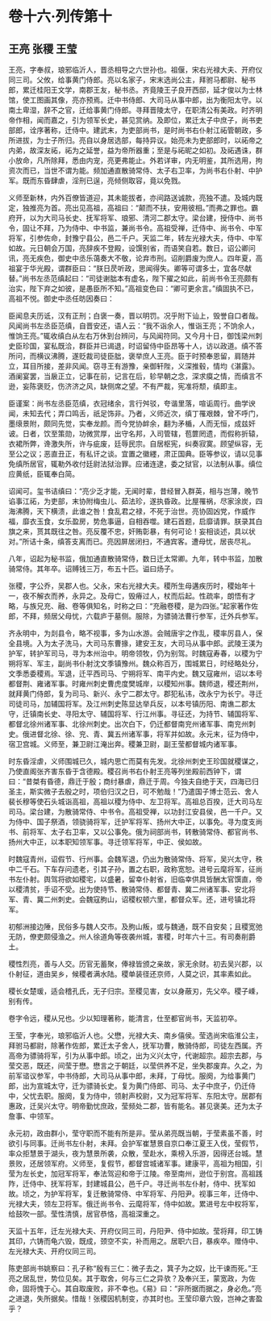 # 卷十六·列传第十

## 王亮 张稷 王莹

王亮，字奉叔，琅邪临沂人，晋丞相导之六世孙也。祖偃，宋右光禄大夫、开府仪同三司。父攸，给事黄门侍郎。亮以名家子，宋末选尚公主，拜驸马都尉、秘书郎，累迁桂阳王文学，南郡王友，秘书丞。齐竟陵王子良开西邸，延才俊以为士林馆，使工图画其像，亮亦预焉。迁中书侍郎、大司马从事中郎，出为衡阳太守。以南土卑湿，辞不之官，迁给事黄门侍郎。寻拜晋陵太守，在职清公有美政。时齐明帝作相，闻而嘉之，引为领军长史，甚见赏纳。及即位，累迁太子中庶子，尚书吏部郎，诠序著称，迁侍中。建武末，为吏部尚书，是时尚书右仆射江祏管朝政，多所进拔，为士子所归。亮自以身居选部，每持异议。始亮未为吏部郎时，以祏帝之内弟，故深友祏，祏为之延誉，益为帝所器重；至是与祏昵之如初。及祏遇诛，群小放命，凡所除拜，悉由内宠，亮更弗能止。外若详审，内无明鉴，其所选用，拘资次而已，当世不谓为能。频加通直散骑常侍、太子右卫率，为尚书右仆射、中护军。既而东昏肆虐，淫刑已逞，亮倾侧取容，竟以免戮。

义师至新林，内外百僚皆道迎，其未能拔者，亦间路送诚款，亮独不遣。及城内既定，独推亮为首。亮出见高祖，高祖曰：“颠而不扶，安用彼相。”而弗之罪也。霸府开，以为大司马长史、抚军将军、琅邪、清河二郡太守。梁台建，授侍中、尚书令，固让不拜，乃为侍中、中书监，兼尚书令。高祖受禅，迁侍中、尚书令、中军将军，引参佐命，封豫宁县公，邑二千户。天监二年，转左光禄大夫，侍中、中军如故。元日朝会万国，亮辞疾不登殿，设馔别省，而语笑自若。数日，诏公卿问讯，亮无疾色，御史中丞乐蔼奏大不敬，论弃市刑。诏削爵废为庶人。四年夏，高祖宴于华光殿，谓群臣曰：“朕日昃听政，思闻得失。卿等可谓多士，宜各尽献替。”尚书左丞范缜起曰：“司徒谢朏本有虚名，陛下擢之如此，前尚书令王亮颇有治实，陛下弃之如彼，是愚臣所不知。”高祖变色曰：“卿可更余言。”缜固执不已，高祖不悦。御史中丞任昉因奏曰：

臣闻息夫历诋，汉有正刑；白褒一奏，晋以明罚。况乎附下讪上，毁誉自口者哉。风闻尚书左丞臣范缜，自晋安还，语人云：“我不诣余人，惟诣王亮；不饷余人，惟饷王亮。”辄收缜白从左右万休到台辨问，与风闻符同。又今月十日，御饯梁州刺史臣珍国，宴私既洽，群臣并已谒退，时诏留侍中臣昂等十人，访以政道。缜不答所问，而横议沸腾，遂贬裁司徒臣朏，褒举庶人王亮。臣于时预奉恩留，肩随并立，耳目所接，差非风闻。窃寻王有游豫，亲御轩陛，义深推毂，情均《湛露》。酒阑宴罢，当扆正立，记事在前，记言在后，轸早朝之念，深求瘼之情，而缜言不逊，妄陈褒贬，伤济济之风，缺侧席之望。不有严裁，宪准将颓，缜即主。

臣谨案：尚书左丞臣范缜，衣冠绪余，言行舛驳，夸谐里落，喧诟周行。曲学谀闻，未知去代；弄口鸣舌，祇足饰非。乃者，义师近次，缜丁罹艰棘，曾不呼门，墨缞景附，颇同先觉，实奉龙颜。而今党协衅余，翻为矛楯，人而无恒，成兹奸诐。日者，饮至策勋，功微赏厚，出守名邦，入司管辖，苞篚罔遗，而假称折辕，衣裙所弊，谗激失所，许与疵废，廷辱民宗。自居枢宪，纠奏寂寞。顾望纵容，无至公之议；恶直丑正，有私讦之谈。宜置之徽纆，肃正国典。臣等参议，请以见事免缜所居官，辄勒外收付廷尉法狱治罪。应诸连逮，委之狱官，以法制从事。缜位应黄纸，臣辄奉白简。

诏闻可。玺书诘缜曰：“亮少乏才能，无闻时辈，昔经冒入群英，相与岂薄，晚节谄事江祏，为吏部，末协附梅虫儿、茹法珍，遂执昏政。比屋罹祸，尽家涂炭，四海沸腾，天下横溃，此谁之咎！食乱君之禄，不死于治世。亮协固凶党，作威作福，靡衣玉食，女乐盈房，势危事逼，自相吞噬。建石首题，启靡请罪。朕录其白旗之来，贳其既往之咎。亮反覆不忠，奸贿彰暴，有何可论！妄相谈述，具以状对。”所诘十条，缜答支离而已。亮因屏居闭扫，不通宾客。遭母忧，居丧尽礼。

八年，诏起为秘书监，俄加通直散骑常侍，数日迁太常卿。九年，转中书监，加散骑常侍。其年卒。诏赙钱三万，布五十匹。谥曰炀子。

张稷，字公乔，吴郡人也。父永，宋右光禄大夫。稷所生母遘疾历时，稷始年十一，夜不解衣而养，永异之。及母亡，毁瘠过人，杖而后起。性疏率，朗悟有才略，与族兄充、融、卷等俱知名，时称之曰：“充融卷稷，是为四张。”起家著作佐郎，不拜，频居父母忧，六载庐于墓侧。服除，为骠骑法曹行参军，迁外兵参军。

齐永明中，为剡县令，略不视事，多为山水游。会贼唐宇之作乱，稷率厉县人，保全县境。入为太子洗马，大司马东曹掾，建安王友，大司马从事中郎。武陵王渼为护军，转护军司马，寻为本州治中。明帝领牧，仍为别驾。时魏寇寿春，以稷为宁朔将军、军主，副尚书仆射沈文季镇豫州。魏众称百万，围城累日，时经略处分，文季悉委稷焉。军退，迁平西司马、宁朔将军、南平内史。魏又寇雍州，诏以本号都督荆、雍诸军事。时雍州刺史曹虎度樊城岸，以稷知州事。魏师退，稷还荆州，就拜黄门侍郎，复为司马、新兴、永宁二郡太守。郡犯私讳，改永宁为长宁。寻迁司徒司马，加辅国将军。及江州刺史陈显达举兵反，以本号镇历阳、南谯二郡太守，迁镇南长史、寻阳太守、辅国将军、行江州事。寻征还，为持节、辅国将军、都督北徐州诸军事、北徐州刺史。出次白下，仍迁都督南兖州诸军事、南兖州刺史。俄进督北徐、徐、兖、青、冀五州诸军事，将军并如故。永元末，征为侍中，宿卫宫城。义师至，兼卫尉江淹出奔。稷兼卫尉，副王莹都督城内诸军事。

时东昏淫虐，义师围城已久，城内思亡而莫有先发。北徐州刺史王珍国就稷谋之，乃使直阁张齐害东昏于含德殿。稷召尚书右仆射王亮等列坐殿前西钟下，谓曰：“昔桀有昏德，鼎迁于殷；商纣暴虐，鼎迁于周。今独夫自绝于天，四海已归圣主，斯实微子去殷之时，项伯归汉之日，可不勉哉！”乃遣国子博士范云、舍人裴长穆等使石头城诣高祖，高祖以稷为侍中、左卫将军。高祖总百揆，迁大司马左司马。梁台建，为散骑常侍、中书令。高祖受禅，以功封江安县侯，邑一千户。又为侍中、国子祭酒，领骁骑将军，迁护军将军、扬州大中正，以事免。寻为度支尚书、前将军、太子右卫率，又以公事免。俄为祠部尚书，转散骑常侍、都官尚书、扬州大中正，以本职知领军事。寻迁领军将军，中正、侯如故。

时魏寇青州，诏假节、行州事。会魏军退，仍出为散骑常侍、将军，吴兴太守，秩中二千石。下车存问遗老，引其子孙，置之右职，政称宽恕。进号云麾将军，征尚书左仆射。舆驾将欲如稷宅，以盛暑，留幸仆射省，旧临幸供具皆酬太官馔直，帝以稷清贫，手诏不受。出为使持节、散骑常侍、都督青、冀二州诸军事、安北将军、青、冀二州刺史。会魏寇朐山，诏稷权顿六里，都督众军。还，进号镇北将军。

初郁洲接边陲，民俗多与魏人交市。及朐山叛，或与魏通，既不自安矣；且稷宽弛无防，僚吏颇侵渔之。州人徐道角等夜袭州城，害稷，时年六十三。有司奏削爵土。

稷性烈亮，善与人交。历官无蓄聚，俸禄皆颁之亲故，家无余财。初去吴兴郡，以仆射征，道由吴乡，候稷者满水陆。稷单装径还京师，人莫之识，其率素如此。

稷长女楚瑗，适会稽孔氏，无子归宗。至稷见害，女以身蔽刃，先父卒。稷子嵊，别有传。

卷字令远，稷从兄也。少以知理著称，能清言，仕至都官尚书，天监初卒。

王莹，字奉光，琅邪临沂人也。父懋，光禄大夫、南乡僖侯。莹选尚宋临淮公主，拜驸马都尉，除著作佐郎，累迁太子舍人，抚军功曹，散骑侍郎，司徒左西属。齐高帝为骠骑将军，引为从事中郎。顷之，出为义兴太守，代谢超宗。超宗去郡，与莹交恶，既还，间莹于懋。懋言之于朝廷，以莹供养不足，坐失郡废弃。久之，为前军谘议参军，中书侍郎，大司马从事中郎，未拜，丁母忧。服阕，为给事黄门郎，出为宣城太守，迁为骠骑长史。复为黄门侍郎、司马、太子中庶子，仍迁侍中，父忧去职。服阕，复为侍中，领射声校尉，又为冠军将军、东阳太守。居郡有惠政，迁吴兴太守。明帝勤忧庶政，莹频处二郡，皆有能名。甚见褒美。还为太子詹事、中领军。

永元初，政由群小，莹守职而不能有所是非。莹从弟亮既当朝，于莹素虽不善，时欲引与同事。迁尚书左仆射，未拜。会护军崔慧景自京口奉江夏王入伐，莹假节，率众拒慧景于湖头，夜为慧景所袭，众散，莹赴水，乘榜入乐游，因得还台城。慧景败，还居领军府。义师至，复假节，都督宫城诸军事。建康平，高祖为相国，引莹为左长史，加冠军将军，奉法驾迎和帝于江陵。帝至南州，逊位于别宫。高祖践阼，迁侍中、抚军将军，封建城县公，邑千户。寻迁尚书左仆射，侍中、抚军如故。顷之，为护军将军，复迁散骑常侍、中军将军、丹阳尹。视事三年，迁侍中、光禄大夫，领左卫将军。俄迁尚书令、云麾将军，侍中如故。累进号左中权将军，给鼓吹一部。莹性清慎，居官恭恪，高祖深重之。

天监十五年，迁左光禄大夫、开府仪同三司，丹阳尹、侍中如故。莹将拜，印工铸其印，六铸而龟六毁，既成，颈空不实，补而用之。居职六日，暴疾卒。赠侍中、左光禄大夫、开府仪同三司。

陈吏部尚书姚察曰：孔子称“殷有三仁：微子去之，箕子为之奴，比干谏而死。”王亮之居乱世，势位见矣。其于取舍，何与三仁之异欤？及奉兴王，蒙宽政，为佐命，固将愧于心。其自取废败，非不幸也。《易》曰：“非所据而据之，身必危。”亮之进退，失所据矣。惜哉！张稷因机制变，亦其时也。王莹印章六毁，岂神之害盈乎？
